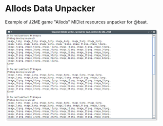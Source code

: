 Allods Data Unpacker
====================

Example of J2ME game "Allods" MIDlet resources unpacker for @baat.

![Unpacker screen](screen.png)
